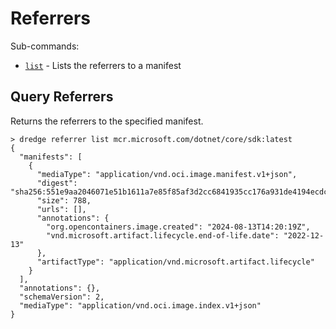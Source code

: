 # Referrers

Sub-commands:

* [`list`](#query-referrers) - Lists the referrers to a manifest

## Query Referrers

Returns the referrers to the specified manifest.

```console
> dredge referrer list mcr.microsoft.com/dotnet/core/sdk:latest
{
  "manifests": [
    {
      "mediaType": "application/vnd.oci.image.manifest.v1+json",
      "digest": "sha256:551e9aa2046071e51b1611a7e85f85af3d2cc6841935cc176a931de4194ecdc1",
      "size": 788,
      "urls": [],
      "annotations": {
        "org.opencontainers.image.created": "2024-08-13T14:20:19Z",
        "vnd.microsoft.artifact.lifecycle.end-of-life.date": "2022-12-13"
      },
      "artifactType": "application/vnd.microsoft.artifact.lifecycle"
    }
  ],
  "annotations": {},
  "schemaVersion": 2,
  "mediaType": "application/vnd.oci.image.index.v1+json"
}
```
